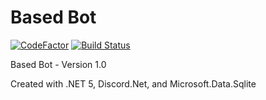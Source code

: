 # Based Bot

[![CodeFactor](https://www.codefactor.io/repository/github/the-mighty-mo/basedbot/badge)](https://www.codefactor.io/repository/github/the-mighty-mo/basedbot)
[![Build Status](https://hallb1016.visualstudio.com/FBIBot/_apis/build/status/the-mighty-mo.BasedBot?branchName=master)](https://hallb1016.visualstudio.com/FBIBot/_build/latest?definitionId=13&branchName=master)

Based Bot - Version 1.0

Created with .NET 5, Discord.Net, and Microsoft.Data.Sqlite
